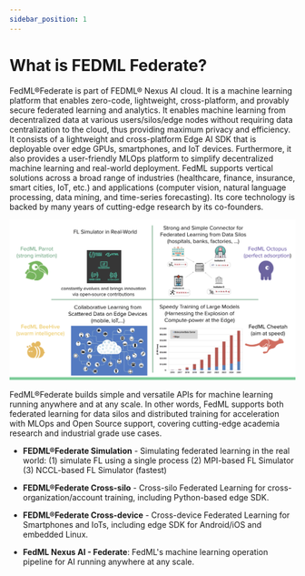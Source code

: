 ```yaml
---
sidebar_position: 1
---
```


# What is FEDML Federate?


FedML®Federate is part of FEDML® Nexus AI cloud. It is a machine learning platform that enables zero-code, lightweight, cross-platform, and provably secure federated learning and analytics. It enables machine learning from decentralized data at various users/silos/edge nodes without requiring data centralization to the cloud, thus providing maximum privacy and efficiency. It consists of a lightweight and cross-platform Edge AI SDK that is deployable over edge GPUs, smartphones, and IoT devices. Furthermore, it also provides a user-friendly MLOps platform to simplify decentralized machine learning and real-world deployment. FedML supports vertical solutions across a broad range of industries (healthcare, finance, insurance, smart cities, IoT, etc.) and applications (computer vision, natural language processing, data mining, and time-series forecasting). Its core technology is backed by many years of cutting-edge research by its co-founders.


![FedML Platform!](./_static/image/mission.png 'FedML Platform')



FedML®Federate builds simple and versatile APIs for machine learning running anywhere and at any scale.
In other words, FedML supports both federated learning for data silos and distributed training for acceleration with MLOps and Open Source support, covering cutting-edge academia research and industrial grade use cases. 

- **FEDML®Federate Simulation** - Simulating federated learning in the real world: (1) simulate FL using a single process (2) MPI-based FL Simulator (3) NCCL-based FL Simulator (fastest)
- **FEDML®Federate Cross-silo** - Cross-silo Federated Learning for cross-organization/account training, including Python-based edge SDK.
- **FEDML®Federate Cross-device** - Cross-device Federated Learning for Smartphones and IoTs, including edge SDK for Android/iOS and embedded Linux.

- **FedML Nexus AI - Federate**: FedML's machine learning operation pipeline for AI running anywhere at any scale.

